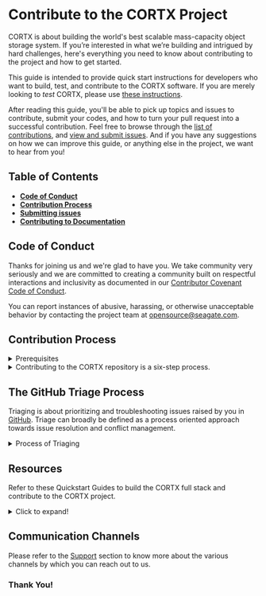 # Contribute to the CORTX Project

CORTX is about building the world's best scalable mass-capacity object storage system. If you’re interested in what we’re building and intrigued by hard challenges, here's everything you need to know about contributing to the project and how to get started. 

This guide is intended to provide quick start instructions for developers who want to build, test, and contribute to the CORTX software.  If you are merely looking to _test_ CORTX, please use [these instructions](doc/CORTX_on_Open_Virtual_Appliance.rst).

After reading this guide, you'll be able to pick up topics and issues to contribute, submit your codes, and how to turn your pull request into a successful contribution. Feel free to browse through the [list of contributions](https://github.com/Seagate/cortx/blob/main/doc/SuggestedContributions.md), and [view and submit issues](https://github.com/Seagate/cortx/issues). And if you have any suggestions on how we can improve this guide, or anything else in the project, we want to hear from you!

## Table of Contents

- [**Code of Conduct**](#Code-of-Conduct)
- [**Contribution Process**](#Contribution-Process)
- [**Submitting issues**](#Submitting-Issues)
- [**Contributing to Documentation**](#Contributing_to_Documentation)


## Code of Conduct

Thanks for joining us and we're glad to have you. We take community very seriously and we are committed to creating a community built on respectful interactions and inclusivity as documented in our [Contributor Covenant Code of Conduct](CODE_OF_CONDUCT.md). 

You can report instances of abusive, harassing, or otherwise unacceptable behavior by contacting the project team at opensource@seagate.com.

## Contribution Process

<details>
<summary>Prerequisites</summary>
<p>

- Please read our [CORTX Code Style Guide](doc/CodeStyle.md).

- Get started with [GitHub Tools and Procedures](doc/Tools.rst), if you are new to GitHub.

- Before you set up your GitHub, you'll need to

  1. Generate the SSH key on your development box using:

     ```shell
     $ ssh-keygen -o -t rsa -b 4096 -C "Email-address"
     ```
  2. Add the SSH key to your GitHub Account:
    1. Copy the public key: `id_rsa.pub`. By default, your public key is located at `/root/.ssh/id_rsa.pub`
    2. Navigate to [GitHub SSH key settings](https://github.com/settings/keys) on your GitHub account.
      
    :page_with_curl:**Note:** Ensure that you've set your Email ID as the Primary Email Address associated with your GitHub Account. 
    
    3. Paste the SSH key you generated in Step 1 and click **Add SSH key**.
    5. [Create a Personal Access Token or PAT](https://help.github.com/en/github/authenticating-to-github/creating-a-personal-access-token).
      
 - Update Git to the latest version. If you're on an older version, you'll see errors in your commit hooks that look like this:

    `$ git commit`

     **Sample Output**
  
    ```shell

    git: 'interpret-trailers' is not a git command.
    See 'git --help'
    cannot insert change-id line in .git/COMMIT_EDITMSG
    ```

- Install Fix for CentOS 7.x by using: `$ yum remove git`
  * Download the [RPM file from here](https://packages.endpoint.com/rhel/7/os/x86_64/endpoint-repo-1.7-1.x86_64.rpm) and run the following commands:
  
    ```shell
       $ yum -y install
       $ yum -y install git
    ```

   </p>
    </details>
    
    <details>
  <summary>Contributing to the CORTX repository is a six-step process.</summary>
  <p>

### 1. Setup Git on your Development Box

Once you've installed the prerequisites, follow the instructions to [install dependencies](doc/InstallingDependencies.md)

### 2. Clone the CORTX Repository

<details>
<summary>Click to expand!</summary>
<p>

Before you can work on a GitHub feature, you'll need to clone the repository you're working on. **Fork** the repository to clone it into your private GitHub repository and follow these steps:

1. Navigate to the repository homepage on GitHub.
2. Click **Fork**
3. Run the following commands in Shell:
   
   `$ git clone --recursive https://github.com/Seagate/<repository>.git`

4. You'll need to setup the upstream repository in the remote list. This is a one-time activity. Run the following command to view the configured remote repository for your fork.
    
   `$ git remote -v`  

    **Sample Output:**
    
    ```shell
    
     origin git@github.com:<gitgub-id>/cortx-sspl.git (fetch)
     origin git@github.com:<github-id>/cortx-sspl.git (push)
     ```

 5. Set up the upstream repository in the remote list using:
   
    `$ git remote add upstream https://github.com/Seagate/<repository>.git`
      
    `$ git remote -v`

     **Sample Output:**
    
     ```shell
    
     origin git@github.com:<gitgub-id>/cortx-sspl.git (fetch)
     origin git@github.com:<github-id>/cortx-sspl.git (push)
     upstream git@github.com:Seagate/cortx-sspl.git (fetch)
     upstream git@github.com:Seagate/cortx-sspl.git (push)
     ```
    
6. Check out to your branch using:

   `$ git checkout "branchname"`

   `$ git checkout -b 'your-local-branch-name`
   
    :page_with_curl: **Note:** By default, you'll need to contribute to the main branch. 

</p>
</details>

### 3. Commit your Code 

<details>
<summary>Click to expand!</summary>
<p>

:page_with_curl: **Note:** At any point in time to rebase your local branch to the latest main branch, follow these steps:

  ```shell

  $ git pull origin main
  $ git submodule update --init --recursive
  $ git checkout 'your-local-branch'
  $ git pull origin 'your-remote-branch-name'
  $ git submodule update --init --recursive
  $ git rebase origin/main
  ```
  
You can make changes to the code and save them in your files.

1. Use the command below to add files that need to be pushed to the git staging area:

    `$ git add foo/somefile.cc`

2. To commit your code changes use:

   `$ git commit -s -m ‘comment’` - enter your GitHub Account ID and an appropriate Feature or Change description in comment.

3. Check out your git log to view the details of your commit and verify the author name using: `$ git log`

   :page_with_curl:**Note:** If you need to change the author name for your commit, refer to the GitHub article on [Changing author info](https://docs.github.com/en/github/using-git/changing-author-info).

4. To Push your changes to GitHub, use: `$ git push origin 'your-local-branch-name'`

   **Sample Output**

   ```shell

   Enumerating objects: 4, done.
   Counting objects: 100% (4/4), done.
   Delta compression using up to 2 threads
   Compressing objects: 100% (2/2), done.
   Writing objects: 100% (3/3), 332 bytes | 332.00 KiB/s, done.
   Total 3 (delta 1), reused 0 (delta 0)
   remote: Resolving deltas: 100% (1/1), completed with 1 local object.
   remote:
   remote: Create a pull request for 'your-local-branch-name' on GitHub by visiting:
   remote: https://github.com/<your-GitHub-Id>/cortx-s3server/pull/new/<your-local-branch-name>
   remote: To github.com:<your-GitHub-Id>/reponame.git
   * [new branch] <your-local-branch-name> -> <your-local-branch-name>
   ```
</p>
</details>

### 4. Create a Pull Request 

<details>
<summary>Click to expand!</summary>
  <p>       
   
1. Once you Push changes to GitHub, the output will display a URL for creating a Pull Request, as shown in the sample code above.

   :page_with_curl:**Note:** To resolve conflicts, follow the troubleshooting steps mentioned in git error messages.

2. You'll be redirected to GitHib remote.
3. Select the relevant repository branch from the *Branches/Tags* drop-down list.
4. Click **Create pull request** to create the pull request.
5. Add reviewers to your pull request to review and provide feedback on your changes.

</p>
</details>

### 5. Run Jenkins and System Tests

Creating a pull request automatically triggers Jenkins jobs and System tests. To familiarize yourself with jenkins, please visit the [Jenkins wiki page](https://en.wikipedia.org/wiki/Jenkins_(software)).

### 6. Sign CLA and Pass DCO 

<details>
  <summary>Click to expand!</summary>
  <p>

#### CLA

In order to clarify the intellectual property license granted with Contributions from any person or entity, CORTX Community may require a Contributor License Agreement (CLA) on file that has been signed by each Contributor, indicating agreement to the license terms below. This license is for your protection as a Contributor as well as the protection of the project and its users; it does not change your rights to use your own Contributions for any other purpose.

#### DCO

DCO is always required. The code reviewers will use the [decision tree](https://github.com/Seagate/cortx/blob/main/doc/dco_cla.md) to determine when CLA is required.
To ensure contributions can be redistributed by all under an open source license, all contributions must be signed with [DCO](https://opensource.com/article/18/3/cla-vs-dco-whats-difference). To further ensure that all members of the community can redistribute and resell CORTX should and when they so choose, [CLA may be required on a case-by-case basis](https://github.com/Seagate/cortx/blob/main/doc/cla/README.md) such that corporations cannot attempt to prevent others from reselling CORTX.

You can pass DCO in many ways:

- While creating a Pull Request via the GitHub UI, add `Signed-off-by: "Name" <email address>` in the PR comments section. 

   **Example:** `Signed-off-by: John Doe <John.doe@gmail.com>`

- DCO will automatically pass if you push commits using [GitHub Desktop](https://docs.github.com/en/desktop/installing-and-configuring-github-desktop/configuring-git-for-github-desktop). 

- You can pass DCO by adding a Signed-off-by line to commit messages in Git CLI:

   `Signed-off-by: Random J Developer <random@developer.example.org>`
   
    Git even has a `-s` command line option to append this automatically to your commit message:

   `$ git commit -s -m` - here -m is your commit message.
  
</p>
</details>

</p>
</details>

## The GitHub Triage Process

Triaging is about prioritizing and troubleshooting issues raised by you in [GitHub](https://github.com/). Triage can broadly be defined as a process oriented approach towards issue resolution and conflict management.

<details>
  <summary>Process of Triaging</summary>
  <p>

The process of triaging in CORTX is depicted in the diagram below.

   <img src="../doc/images/GitHubTriage.png?raw=true">
 
#### Creating an Issue

Perform the below mentioned procedure to create an issue in GitHub:

1. Login to GitHub with your credentials.
2. Navigate to the CORTX repository. Then, click **Issues**. List of issues are displayed.
3. If there are multiple issue types, click Get started next to the type of issue you'd like to open.
4. Click **New Issue**. A page requesting the **Title** and **Description** is displayed.
5. Enter a title and description for your issue, and click **Submit new issue**.
   
:page_with_curl: **Note**: Click **Open a blank issue** if the type of issue you want to open, is not included in the available different types of issues.

</p>
</details>

## Resources 

Refer to these Quickstart Guides to build the CORTX full stack and contribute to the CORTX project.

<details>
<summary>Click to expand!</summary>
<p>

- [Provisioner](https://github.com/Seagate/cortx-prvsnr/blob/main/Cortx-ProvisionerQuickstartGuide.md)
- [Motr](https://github.com/Seagate/cortx-motr/blob/main/doc/Quick-Start-Guide.rst)
- [S3 Server](https://github.com/Seagate/cortx-s3server/blob/main/docs/CORTX-S3%20Server%20Quick%20Start%20Guide.md)
- [Posix](https://github.com/Seagate/cortx-posix/blob/main/doc/Quick_Start_Guide.md)
- [Minitor](https://github.com/Seagate/cortx-monitor/blob/main/cortx-monitorQuickstartGuide.md)
- [Hare](https://github.com/Seagate/cortx-hare/tree/main#hare-user-guide)
- [HA](https://github.com/Seagate/cortx-ha/blob/main/Quick-Start-Guide.rst)

**TODO** Add links for Manager and Management Portal Quickstart Guides.

</p>
</details>

## Communication Channels

Please refer to the [Support](SUPPORT.md) section to know more about the various channels by which you can reach out to us. 

### Thank You!
